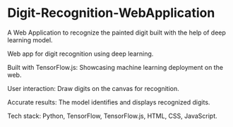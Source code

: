 # Digit-Recognition-WebApplication
A Web Application to recognize the painted digit built with the help of deep learning model.

Web app for digit recognition using deep learning.

Built with TensorFlow.js: Showcasing machine learning deployment on the web.

User interaction: Draw digits on the canvas for recognition.

Accurate results: The model identifies and displays recognized digits.

Tech stack: Python, TensorFlow, TensorFlow.js, HTML, CSS, JavaScript.
